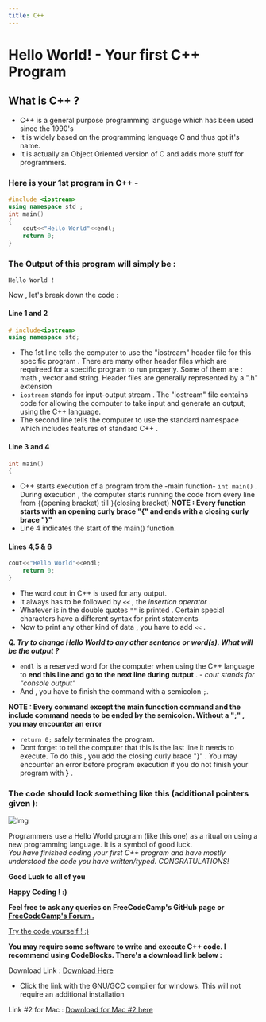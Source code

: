 ```yaml
---
title: C++
---
```

# Hello World! - Your first C++ Program

## What is C++  ?

* C++ is a general purpose programming language which has been used since the 1990's
* It is widely based on the programming language C and thus got it's name.
* It is actually an Object Oriented version of C and adds more stuff for programmers.


### Here is your 1st program in C++ -

```cpp
#include <iostream>
using namespace std ;
int main()
{
    cout<<"Hello World"<<endl;
    return 0;
}
```

### The Output of this program will simply be :

```
Hello World !
```

Now , let's break down the code :

#### Line 1 and 2

```cpp
# include<iostream>
using namespace std;
```

* The 1st line tells the computer to use the "iostream" header file for this specific program . There are many other header files which are requireed for a specific program to run properly. Some of them are : math , vector and string. Header files are generally represented by a ".h" extension
* `iostream` stands for input-output stream . The "iostream" file contains code for allowing the computer to take input and generate an output, using the C++ language.
* The second line tells the computer to use the standard namespace which includes features of standard C++ .

#### Line 3 and 4

```cpp
int main()
{
```

* C++ starts execution of a program from the -main function- `int main()` . During execution , the computer starts running the code from every line from `{`(opening bracket) till `}`(closing bracket)
  **NOTE : Every function starts with an opening curly brace "{" and ends with a closing curly brace "}"**
* Line 4 indicates the start of the main() function. 

#### Lines 4,5 & 6

```cpp
cout<<"Hello World"<<endl;
    return 0;
}
```

* The word `cout` in C++ is used for any output. 
* It always has to be followed by `<<` , the _insertion operator_ . 
* Whatever is in the double quotes `""` is printed . Certain special characters have a different syntax for print statements   
* Now to print any other kind of data , you have to  add `<<` .

***Q. Try to change Hello World to any other sentence or word(s). What will be the output ?***

* `endl` is a reserved word for the computer when using the C++ language to **end this line and go to the next line during output** .   - _cout stands for "console output"_
* And , you have to finish the command with a semicolon `;`.

**NOTE : Every command except the main funcction command and the include command needs to be ended by the semicolon. Without a ";" , you may encounter an error**

* `return 0;` safely terminates the program. 
* Dont forget to tell the computer that this is the last line it needs to execute. To do this , you add the closing curly brace "}" . You may encounter an error before program execution if you do not finish your program with **}** .

### The code should look something like this (additional pointers given ):

![Img](https://i.imgur.com/d1liGwI.png)

Programmers use a Hello World program (like this one) as a ritual on using a new programming language. It is a symbol of good luck.  
_You have finished coding your first C++ program and have mostly understood the code you have written/typed. CONGRATULATIONS!_
 
 **Good Luck to all of you** 
 
 **Happy Coding ! :)**
 
 **Feel free to ask any queries on FreeCodeCamp's GitHub page or <a href='https://forum.freecodecamp.org/' target='_blank' rel='nofollow'>FreeCodeCamp's Forum .</a>**

 <a href='https://repl.it/L4k3' target='_blank' rel='nofollow'>Try the code yourself ! :) </a>

**You may require some software to write and execute C++ code. I recommend using CodeBlocks. There's a download link below :**

Download Link : <a href='http://www.codeblocks.org/downloads/26' target='_blank' rel='nofollow'>Download Here</a>

* Click the link with the GNU/GCC compiler for windows. This will not require an additional installation

Link #2 for Mac : <a href='https://developer.apple.com/xcode/' target='_blank' rel='nofollow'>Download for Mac #2 here</a>
